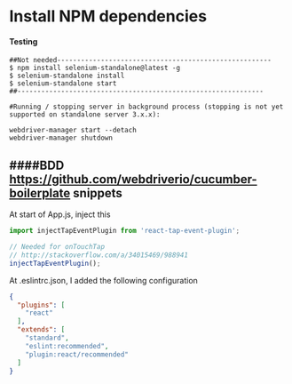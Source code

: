 Install NPM dependencies
========================
#### Testing

```cli
##Not needed------------------------------------------------------
$ npm install selenium-standalone@latest -g
$ selenium-standalone install
$ selenium-standalone start
##--------------------------------------------------------------

#Running / stopping server in background process (stopping is not yet supported on standalone server 3.x.x):

webdriver-manager start --detach
webdriver-manager shutdown
```

####BDD
https://github.com/webdriverio/cucumber-boilerplate snippets
------------------------------------------------------------------------------
At start of App.js, inject this
```js
import injectTapEventPlugin from 'react-tap-event-plugin';

// Needed for onTouchTap
// http://stackoverflow.com/a/34015469/988941
injectTapEventPlugin();

```

At .eslintrc.json, I added the following configuration
```json
{
  "plugins": [
    "react"
  ],
  "extends": [
    "standard",
    "eslint:recommended",
    "plugin:react/recommended"
  ]
}
```
